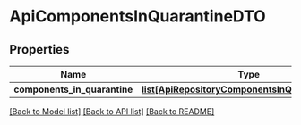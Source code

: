 # ApiComponentsInQuarantineDTO

## Properties

| Name                         | Type                                                                                          | Description | Notes      |
| ---------------------------- | --------------------------------------------------------------------------------------------- | ----------- | ---------- |
| **components_in_quarantine** | [**list[ApiRepositoryComponentsInQuarantineDTO]**](ApiRepositoryComponentsInQuarantineDTO.md) |             | [optional] |

[[Back to Model list]](../README.md#documentation-for-models) [[Back to API list]](../README.md#documentation-for-api-endpoints) [[Back to README]](../README.md)
